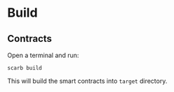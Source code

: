 # Build

## Contracts

Open a terminal and run:

```shell
scarb build
```

This will build the smart contracts into `target` directory.
